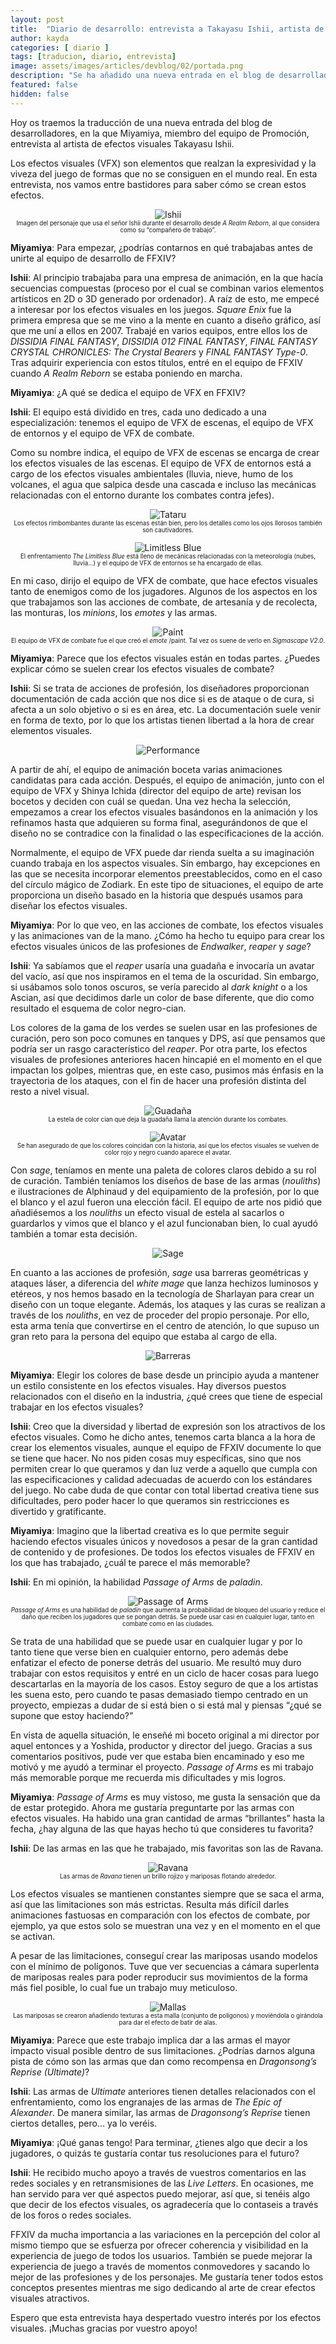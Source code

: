 ```yaml
---
layout: post
title:  "Diario de desarrollo: entrevista a Takayasu Ishii, artista de efectos visuales"
author: kayda
categories: [ diario ]
tags: [traducion, diario, entrevista]
image: assets/images/articles/devblog/02/portada.png
description: "Se ha añadido una nueva entrada en el blog de desarrolladores, en la que entrevistan al artista de efectos visuales Takayasu Ishii."
featured: false
hidden: false
---
```


Hoy os traemos la traducción de una nueva entrada del blog de desarrolladores, en la que Miyamiya, miembro del equipo de Promoción, entrevista al artista de efectos visuales Takayasu Ishii.

Los efectos visuales (VFX) son elementos que realzan la expresividad y la viveza del juego de formas que no se consiguen en el mundo real. En esta entrevista, nos vamos entre bastidores para saber cómo se crean estos efectos.

<p align="center">
    <img src="{{ site.baseurl }}/assets/images/articles/devblog/02/imagen-2.jpg" alt="Ishii"/><br/>
    <sub><sup>Imagen del personaje que usa el señor Ishii durante el desarrollo desde <i>A Realm Reborn</i>, al que considera como su “compañero de trabajo”.</sup></sub>
</p>

**Miyamiya**: Para empezar, ¿podrías contarnos en qué trabajabas antes de unirte al equipo de desarrollo de FFXIV?

**Ishii**: Al principio trabajaba para una empresa de animación, en la que hacía secuencias compuestas (proceso por el cual se combinan varios elementos artísticos en 2D o 3D generado por ordenador). A raíz de esto, me empecé a interesar por los efectos visuales en los juegos. *Square Enix* fue la primera empresa que se me vino a la mente en cuanto a diseño gráfico, así que me uní a ellos en 2007. Trabajé en varios equipos, entre ellos los de *DISSIDIA FINAL FANTASY*, *DISSIDIA 012 FINAL FANTASY*, *FINAL FANTASY CRYSTAL CHRONICLES: The Crystal Bearers* y *FINAL FANTASY Type-0*. Tras adquirir experiencia con estos títulos, entré en el equipo de FFXIV cuando *A Realm Reborn* se estaba poniendo en marcha.

**Miyamiya**: ¿A qué se dedica el equipo de VFX en FFXIV?

**Ishii**: El equipo está dividido en tres, cada uno dedicado a una especialización: tenemos el equipo de VFX de escenas, el equipo de VFX de entornos y el equipo de VFX de combate.

Como su nombre indica, el equipo de VFX de escenas se encarga de crear los efectos visuales de las escenas. El equipo de VFX de entornos está a cargo de los efectos visuales ambientales (lluvia, nieve, humo de los volcanes, el agua que salpica desde una cascada e incluso las mecánicas relacionadas con el entorno durante los combates contra jefes).

<p align="center">
    <img src="{{ site.baseurl }}/assets/images/articles/devblog/02/imagen-3.jpg" alt="Tataru"/><br/>
    <sub><sup>Los efectos rimbombantes durante las escenas están bien, pero los detalles como los ojos llorosos también son cautivadores.</sup></sub>
</p>


<p align="center">
    <img src="{{ site.baseurl }}/assets/images/articles/devblog/02/imagen-4.jpg" alt="Limitless Blue"/><br/>
    <sub><sup>El enfrentamiento <i>The Limitless Blue</i> está lleno de mecánicas relacionadas con la meteorología (nubes, lluvia…) y el equipo de VFX de entornos se ha encargado de ellas.</sup></sub>
</p>

En mi caso, dirijo el equipo de VFX de combate, que hace efectos visuales tanto de enemigos como de los jugadores. Algunos de los aspectos en los que trabajamos son las acciones de combate, de artesanía y de recolecta, las monturas, los *minions*, los *emotes* y las armas.

<p align="center">
    <img src="{{ site.baseurl }}/assets/images/articles/devblog/02/imagen-5.jpg" alt="Paint"/><br/>
    <sub><sup>El equipo de VFX de combate fue el que creó el <i>emote</i> /paint. Tal vez os suene de verlo en <i>Sigmascape V2.0</i>.</sup></sub>
</p>

**Miyamiya**: Parece que los efectos visuales están en todas partes. ¿Puedes explicar cómo se suelen crear los efectos visuales de combate?

**Ishii**: Si se trata de acciones de profesión, los diseñadores proporcionan documentación de cada acción que nos dice si es de ataque o de cura, si afecta a un solo objetivo o si es en área, etc. La documentación suele venir en forma de texto, por lo que los artistas tienen libertad a la hora de crear elementos visuales.


<p align="center">
    <img src="{{ site.baseurl }}/assets/images/articles/devblog/02/imagen-6.jpg" alt="Performance"/><br/>
</p>

A partir de ahí, el equipo de animación boceta varias animaciones candidatas para cada acción. Después, el equipo de animación, junto con el equipo de VFX y Shinya Ichida (director del equipo de arte) revisan los bocetos y deciden con cuál se quedan. Una vez hecha la selección, empezamos a crear los efectos visuales basándonos en la animación y los refinamos hasta que adquieren su forma final, asegurándonos de que el diseño no se contradice con la finalidad o las especificaciones de la acción.

Normalmente, el equipo de VFX puede dar rienda suelta a su imaginación cuando trabaja en los aspectos visuales. Sin embargo, hay excepciones en las que se necesita incorporar elementos preestablecidos, como en el caso del círculo mágico de Zodiark. En este tipo de situaciones, el equipo de arte proporciona un diseño basado en la historia que después usamos para diseñar los efectos visuales.

**Miyamiya**: Por lo que veo, en las acciones de combate, los efectos visuales y las animaciones van de la mano. ¿Cómo ha hecho tu equipo para crear los efectos visuales únicos de las profesiones de *Endwalker*, *reaper* y *sage*?

**Ishii**: Ya sabíamos que el *reaper* usaría una guadaña e invocaría un avatar del vacío, así que nos inspiramos en el tema de la oscuridad. Sin embargo, si usábamos solo tonos oscuros, se vería parecido al *dark knight* o a los Ascian, así que decidimos darle un color de base diferente, que dio como resultado el esquema de color negro-cian.

Los colores de la gama de los verdes se suelen usar en las profesiones de curación, pero son poco comunes en tanques y DPS, así que pensamos que podría ser un rasgo característico del *reaper*. Por otra parte, los efectos visuales de profesiones anteriores hacen hincapié en el momento en el que impactan los golpes, mientras que, en este caso, pusimos más énfasis en la trayectoria de los ataques, con el fin de hacer una profesión distinta del resto a nivel visual.

<p align="center">
    <img src="{{ site.baseurl }}/assets/images/articles/devblog/02/imagen-7.jpg" alt="Guadaña"/><br/>
    <sub><sup>La estela de color cian que deja la guadaña llama la atención durante los combates.</sup></sub>
</p>

<p align="center">
    <img src="{{ site.baseurl }}/assets/images/articles/devblog/02/imagen-8.jpg" alt="Avatar"/><br/>
    <sub><sup>Se han asegurado de que los colores coincidan con la historia, así que los efectos visuales se vuelven de color rojo y negro cuando aparece el avatar.</sup></sub>
</p>

Con *sage*, teníamos en mente una paleta de colores claros debido a su rol de curación. También teníamos los diseños de base de las armas (*nouliths*) e ilustraciones de Alphinaud y del equipamiento de la profesión, por lo que el blanco y el azul fueron una elección fácil. El equipo de arte nos pidió que añadiésemos a los *nouliths* un efecto visual de estela al sacarlos o guardarlos y vimos que el blanco y el azul funcionaban bien, lo cual ayudó también a tomar esta decisión.

<p align="center">
    <img src="{{ site.baseurl }}/assets/images/articles/devblog/02/imagen-9.jpg" alt="Sage"/><br/>
</p>

En cuanto a las acciones de profesión, *sage* usa barreras geométricas y ataques láser, a diferencia del *white mage* que lanza hechizos luminosos y etéreos, y nos hemos basado en la tecnología de Sharlayan para crear un diseño con un toque elegante. Además, los ataques y las curas se realizan a través de los *nouliths*, en vez de proceder del propio personaje. Por ello, esta arma tenía que convertirse en el centro de atención, lo que supuso un gran reto para la persona del equipo que estaba al cargo de ella.


<p align="center">
    <img src="{{ site.baseurl }}/assets/images/articles/devblog/02/imagen-10.jpg" alt="Barreras"/><br/>
</p>

**Miyamiya**: Elegir los colores de base desde un principio ayuda a mantener un estilo consistente en los efectos visuales. Hay diversos puestos relacionados con el diseño en la industria, ¿qué crees que tiene de especial trabajar en los efectos visuales?

**Ishii**: Creo que la diversidad y libertad de expresión son los atractivos de los efectos visuales. Como he dicho antes, tenemos carta blanca a la hora de crear los elementos visuales, aunque el equipo de FFXIV documente lo que se tiene que hacer. No nos piden cosas muy específicas, sino que nos permiten crear lo que queramos y dan luz verde a aquello que cumpla con las especificaciones y calidad adecuadas de acuerdo con los estándares del juego. No cabe duda de que contar con total libertad creativa tiene sus dificultades, pero poder hacer lo que queramos sin restricciones es divertido y gratificante.

**Miyamiya**: Imagino que la libertad creativa es lo que permite seguir haciendo efectos visuales únicos y novedosos a pesar de la gran cantidad de contenido y de profesiones. De todos los efectos visuales de FFXIV en los que has trabajado, ¿cuál te parece el más memorable?

**Ishii**: En mi opinión, la habilidad *Passage of Arms* de *paladin*.

<p align="center">
    <img src="{{ site.baseurl }}/assets/images/articles/devblog/02/imagen-11.jpg" alt="Passage of Arms"/><br/>
    <sub><sup><i>Passage of Arms</i> es una habilidad de <i>paladin</i> que aumenta la probabilidad de bloqueo del usuario y reduce el daño que reciben los jugadores que se pongan detrás. Se puede usar casi en cualquier lugar, tanto en combate como en las ciudades.</sup></sub>
</p>

Se trata de una habilidad que se puede usar en cualquier lugar y por lo tanto tiene que verse bien en cualquier entorno, pero además debe enfatizar el efecto de ponerse detrás del usuario. Me resultó muy duro trabajar con estos requisitos y entré en un ciclo de hacer cosas para luego descartarlas en la mayoría de los casos. Estoy seguro de que a los artistas les suena esto, pero cuando te pasas demasiado tiempo centrado en un proyecto, empiezas a dudar de si está bien o si está mal y piensas “¿qué se supone que estoy haciendo?”

En vista de aquella situación, le enseñé mi boceto original a mi director por aquel entonces y a Yoshida, productor y director del juego. Gracias a sus comentarios positivos, pude ver que estaba bien encaminado y eso me motivó y me ayudó a terminar el proyecto. *Passage of Arms* es mi trabajo más memorable porque me recuerda mis dificultades y mis logros.

**Miyamiya**: *Passage of Arms* es muy vistoso, me gusta la sensación que da de estar protegido. Ahora me gustaría preguntarte por las armas con efectos visuales. Ha habido una gran cantidad de armas “brillantes” hasta la fecha, ¿hay alguna de las que hayas hecho tú que consideres tu favorita?

**Ishii**: De las armas en las que he trabajado, mis favoritas son las de Ravana.

<p align="center">
    <img src="{{ site.baseurl }}/assets/images/articles/devblog/02/imagen-12.jpg" alt="Ravana"/><br/>
    <sub><sup>Las armas de <i>Ravana</i> tienen un brillo rojizo y mariposas flotando alrededor.</sup></sub>
</p>

Los efectos visuales se mantienen constantes siempre que se saca el arma, así que las limitaciones son más estrictas. Resulta más difícil darles animaciones fastuosas en comparación con los efectos de combate, por ejemplo, ya que estos solo se muestran una vez y en el momento en el que se activan.

A pesar de las limitaciones, conseguí crear las mariposas usando modelos con el mínimo de polígonos. Tuve que ver secuencias a cámara superlenta de mariposas reales para poder reproducir sus movimientos de la forma más fiel posible, lo cual fue un trabajo muy meticuloso.

<p align="center">
    <img src="{{ site.baseurl }}/assets/images/articles/devblog/02/imagen-13.png" alt="Mallas"/><br/>
    <sub><sup>Las mariposas se crearon añadiendo texturas a esta malla (conjunto de polígonos) y moviéndola o girándola para dar el efecto de batir de alas.</sup></sub>
</p>

**Miyamiya**: Parece que este trabajo implica dar a las armas el mayor impacto visual posible dentro de sus limitaciones. ¿Podrías darnos alguna pista de cómo son las armas que dan como recompensa en *Dragonsong’s Reprise (Ultimate)*?

**Ishii**: Las armas de *Ultimate* anteriores tienen detalles relacionados con el enfrentamiento, como los engranajes de las armas de *The Epic of Alexander*. De manera similar, las armas de *Dragonsong’s Reprise* tienen ciertos detalles, pero… ya lo veréis.

**Miyamiya**: ¡Qué ganas tengo! Para terminar, ¿tienes algo que decir a los jugadores, o quizás te gustaría contar tus resoluciones para el futuro?

**Ishii**: He recibido mucho apoyo a través de vuestros comentarios en las redes sociales y en retransmisiones de las *Live Letters*. En ocasiones, me han servido para ver qué aspectos puedo mejorar, así que, si tenéis algo que decir de los efectos visuales, os agradecería que lo contaseis a través de los foros o redes sociales.

FFXIV da mucha importancia a las variaciones en la percepción del color al mismo tiempo que se esfuerza por ofrecer coherencia y visibilidad en la experiencia de juego de todos los usuarios. También se puede mejorar la experiencia de juego a través de momentos conmovedores y sacando lo mejor de las profesiones y de los personajes. Me gustaría tener todos estos conceptos presentes mientras me sigo dedicando al arte de crear efectos visuales atractivos.

Espero que esta entrevista haya despertado vuestro interés por los efectos visuales. ¡Muchas gracias por vuestro apoyo!

